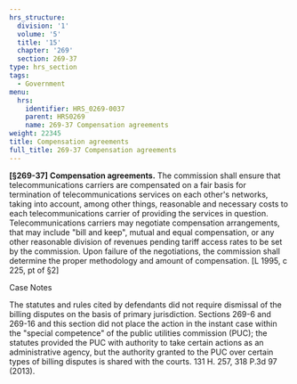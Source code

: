 ```yaml
---
hrs_structure:
  division: '1'
  volume: '5'
  title: '15'
  chapter: '269'
  section: 269-37
type: hrs_section
tags:
  - Government
menu:
  hrs:
    identifier: HRS_0269-0037
    parent: HRS0269
    name: 269-37 Compensation agreements
weight: 22345
title: Compensation agreements
full_title: 269-37 Compensation agreements
---
```

**[§269-37]** **Compensation agreements.** The commission shall ensure that telecommunications carriers are compensated on a fair basis for termination of telecommunications services on each other's networks, taking into account, among other things, reasonable and necessary costs to each telecommunications carrier of providing the services in question. Telecommunications carriers may negotiate compensation arrangements, that may include "bill and keep", mutual and equal compensation, or any other reasonable division of revenues pending tariff access rates to be set by the commission. Upon failure of the negotiations, the commission shall determine the proper methodology and amount of compensation. [L 1995, c 225, pt of §2]

Case Notes

The statutes and rules cited by defendants did not require dismissal of the billing disputes on the basis of primary jurisdiction. Sections 269-6 and 269-16 and this section did not place the action in the instant case within the "special competence" of the public utilities commission (PUC); the statutes provided the PUC with authority to take certain actions as an administrative agency, but the authority granted to the PUC over certain types of billing disputes is shared with the courts. 131 H. 257, 318 P.3d 97 (2013).